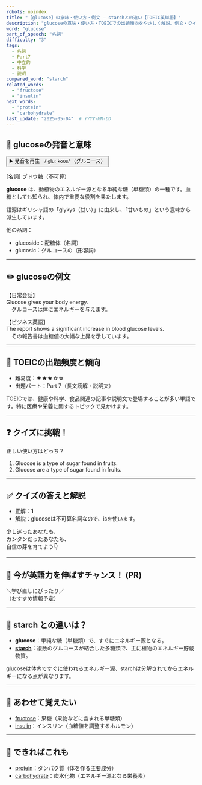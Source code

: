 ```yaml
---
robots: noindex
title: "【glucose】の意味・使い方・例文 ― starchとの違い【TOEIC英単語】"
description: "glucoseの意味・使い方・TOEICでの出題傾向をやさしく解説。例文・クイズ付きでstarchとの違いもわかりやすく学べます。"
word: "glucose"
part_of_speech: "名詞"
difficulty: "3"
tags:
  - 名詞
  - Part7
  - 中立的
  - 科学
  - 説明
compared_word: "starch"
related_words:
  - "fructose"
  - "insulin"
next_words:
  - "protein"
  - "carbohydrate"
last_update: "2025-05-04"  # YYYY-MM-DD
---
```


## 🔰 glucoseの発音と意味

<button class="play-audio" onclick="playTTS('glucose')">
  <span class="play-audio-main">
    ▶️ 発音を再生　/ˈɡluːˌkoʊs/
  </span>
  <span class="play-audio-sub">
    （グルコース）
  </span>
</button>

[名詞] ブドウ糖（不可算）

**glucose** は、動植物のエネルギー源となる単純な糖（単糖類）の一種です。血糖としても知られ、体内で重要な役割を果たします。

語源はギリシャ語の「glykys（甘い）」に由来し、「甘いもの」という意味から派生しています。

他の品詞：  
- glucoside：配糖体（名詞）
- glucosic：グルコースの（形容詞）

---

## ✏️ glucoseの例文

【日常会話】  
Glucose gives your body energy.  
　グルコースは体にエネルギーを与えます。

【ビジネス英語】  
The report shows a significant increase in blood glucose levels.  
　その報告書は血糖値の大幅な上昇を示しています。

---

## 🎯 TOEICの出題頻度と傾向

- 難易度：★★★☆☆
- 出題パート：Part 7（長文読解・説明文）

TOEICでは、健康や科学、食品関連の記事や説明文で登場することが多い単語です。特に医療や栄養に関するトピックで見かけます。

---

## ❓ クイズに挑戦！

正しい使い方はどっち？

1. Glucose is a type of sugar found in fruits.  
2. Glucose are a type of sugar found in fruits.

---

## ✅ クイズの答えと解説

- 正解：**1**
- 解説：glucoseは不可算名詞なので、isを使います。

少し迷ったあなたも、  
カンタンだったあなたも、  
自信の芽を育てよう👇️

---

## 🚀 今が英語力を伸ばすチャンス！ (PR)

<div class="info-center">
＼学び直しにぴったり／<br>  
（おすすめ情報予定）
</div>

---

## 🤔  starch との違いは？

- **glucose**：単純な糖（単糖類）で、すぐにエネルギー源となる。
- **[starch](/word/starch/)**：複数のグルコースが結合した多糖類で、主に植物のエネルギー貯蔵物質。

glucoseは体内ですぐに使われるエネルギー源、starchは分解されてからエネルギーになる点が異なります。

---

## 🧩 あわせて覚えたい

- [fructose](/word/fructose/)：果糖（果物などに含まれる単糖類）
- [insulin](/word/insulin/)：インスリン（血糖値を調整するホルモン）

---

## 📖 できればこれも

- [protein](/word/protein/)：タンパク質（体を作る主要成分）
- [carbohydrate](/word/carbohydrate/)：炭水化物（エネルギー源となる栄養素）

<!-- cvid: aid16_bid41 -->
